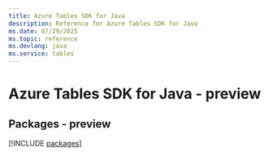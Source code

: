 ```yaml
---
title: Azure Tables SDK for Java
description: Reference for Azure Tables SDK for Java
ms.date: 07/29/2025
ms.topic: reference
ms.devlang: java
ms.service: tables
---
```

# Azure Tables SDK for Java - preview
## Packages - preview
[!INCLUDE [packages](tables-index.md)]